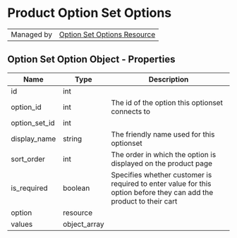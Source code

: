 # Product Option Set Options

|||
|---|---|
| Managed by | [Option Set Options Resource](/api/stores/v2/option_sets/options)

## Option Set Option Object - Properties

| Name | Type | Description |
| --- | --- | --- |
| id | int |
| option_id | int | The id of the option this optionset connects to |
| option_set_id | int |
| display_name | string | The friendly name used for this optionset |
| sort_order | int | The order in which the option is displayed on the product page |
| is_required | boolean | Specifies whether customer is required to enter value for this option before they can add the product to their cart |
| option | resource |
| values | object_array |
